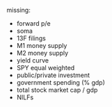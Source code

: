

missing:

- forward p/e
- soma
- 13F filings
- M1 money supply
- M2 money supply
- yield curve
- SPY equal weighted
- public/private investment
- government spending (% gdp)
- total stock market cap / gdp
- NILFs